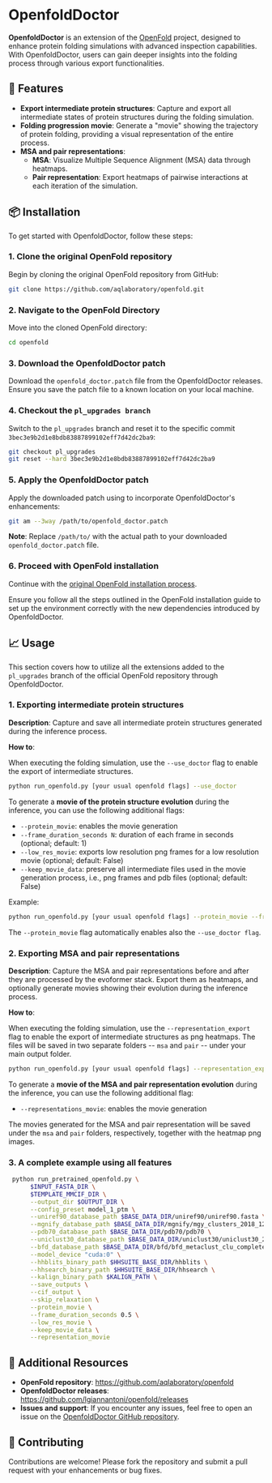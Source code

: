 # OpenfoldDoctor

**OpenfoldDoctor** is an extension of the [OpenFold](https://github.com/aqlaboratory/openfold) project, designed to enhance protein folding simulations with advanced inspection capabilities. With OpenfoldDoctor, users can gain deeper insights into the folding process through various export functionalities.

## 🚀 Features

- **Export intermediate protein structures**: Capture and export all intermediate states of protein structures during the folding simulation.
- **Folding progression movie**: Generate a "movie" showing the trajectory of protein folding, providing a visual representation of the entire process.
- **MSA and pair representations**:
  - **MSA**: Visualize Multiple Sequence Alignment (MSA) data through heatmaps.
  - **Pair representation**: Export heatmaps of pairwise interactions at each iteration of the simulation.

## 📦 Installation

To get started with OpenfoldDoctor, follow these steps:

### 1. **Clone the original OpenFold repository**

Begin by cloning the original OpenFold repository from GitHub:

```bash
git clone https://github.com/aqlaboratory/openfold.git
```

### 2. Navigate to the OpenFold Directory
Move into the cloned OpenFold directory:

```bash
cd openfold
```

### 3. Download the OpenfoldDoctor patch
Download the `openfold_doctor.patch` file from the OpenfoldDoctor releases. Ensure you save the patch file to a known location on your local machine.

### 4. Checkout the `pl_upgrades branch`
Switch to the `pl_upgrades` branch and reset it to the specific commit `3bec3e9b2d1e8bdb83887899102eff7d42dc2ba9`:

```bash
git checkout pl_upgrades
git reset --hard 3bec3e9b2d1e8bdb83887899102eff7d42dc2ba9
```

### 5. Apply the OpenfoldDoctor patch
Apply the downloaded patch using to incorporate OpenfoldDoctor's enhancements:

```bash
git am --3way /path/to/openfold_doctor.patch
```

**Note**: Replace `/path/to/` with the actual path to your downloaded `openfold_doctor.patch` file.

### 6. Proceed with OpenFold installation
Continue with the [original OpenFold installation process](https://github.com/aqlaboratory/openfold/blob/pl_upgrades/README.md).

Ensure you follow all the steps outlined in the OpenFold installation guide to set up the environment correctly with the new dependencies introduced by OpenfoldDoctor.

## 📈 Usage

This section covers how to utilize all the extensions added to the `pl_upgrades` branch of the official OpenFold repository through OpenfoldDoctor.

### 1. **Exporting intermediate protein structures**

**Description**: Capture and save all intermediate protein structures generated during the inference process.

**How to**:

When executing the folding simulation, use the `--use_doctor` flag to enable the export of intermediate structures.

  ```bash
  python run_openfold.py [your usual openfold flags] --use_doctor
  ```

To generate a **movie of the protein structure evolution** during the inference, you can use the following additional flags:
- `--protein_movie`: enables the movie generation
- `--frame_duration_seconds N`: duration of each frame in seconds (optional; default: 1)
- `--low_res_movie`: exports low resolution png frames for a low resolution movie (optional; default: False)
- `--keep_movie_data`: preserve all intermediate files used in the movie generation process, i.e., png frames and pdb files (optional; default: False)

Example:
  ```bash
  python run_openfold.py [your usual openfold flags] --protein_movie --frame_durations_seconds 1.5 --low_res_movie --keep_movie_data
  ```

The `--protein_movie` flag automatically enables also the `--use_doctor flag`.

### 2. **Exporting MSA and pair representations**

**Description**: Capture the MSA and pair representations before and after they are processed by the evoformer stack. Export them as heatmaps, and optionally generate movies showing their evolution during the inference process.

**How to**:

When executing the folding simulation, use the `--representation_export` flag to enable the export of intermediate structures as png heatmaps. The files will be saved in two separate folders -- `msa` and `pair` -- under your main output folder.

  ```bash
  python run_openfold.py [your usual openfold flags] --representation_export
  ```

To generate a **movie of the MSA and pair representation evolution** during the inference, you can use the following additional flag:
- `--representations_movie`: enables the movie generation

The movies generated for the MSA and pair representation will be saved under the `msa` and `pair` folders, respectively, together with the heatmap png images.

### 3. **A complete example using all features**

  ```bash
   python run_pretrained_openfold.py \
        $INPUT_FASTA_DIR \
        $TEMPLATE_MMCIF_DIR \
        --output_dir $OUTPUT_DIR \
        --config_preset model_1_ptm \
        --uniref90_database_path $BASE_DATA_DIR/uniref90/uniref90.fasta \
        --mgnify_database_path $BASE_DATA_DIR/mgnify/mgy_clusters_2018_12.fa \
        --pdb70_database_path $BASE_DATA_DIR/pdb70/pdb70 \
        --uniclust30_database_path $BASE_DATA_DIR/uniclust30/uniclust30_2018_08/uniclust30_2018_08 \
        --bfd_database_path $BASE_DATA_DIR/bfd/bfd_metaclust_clu_complete_id30_c90_final_seq.sorted_opt \
        --model_device "cuda:0" \
        --hhblits_binary_path $HHSUITE_BASE_DIR/hhblits \
        --hhsearch_binary_path $HHSUITE_BASE_DIR/hhsearch \
        --kalign_binary_path $KALIGN_PATH \
        --save_outputs \
        --cif_output \
        --skip_relaxation \
        --protein_movie \
        --frame_duration_seconds 0.5 \
        --low_res_movie \
        --keep_movie_data \
        --representation_movie
  ```

## 🔗 Additional Resources
- **OpenFold repository**: https://github.com/aqlaboratory/openfold
- **OpenfoldDoctor releases**: https://github.com/lgiannantoni/openfold/releases
- **Issues and support**: If you encounter any issues, feel free to open an issue on the [OpenfoldDoctor GitHub repository](https://github.com/lgiannantoni/openfold/issues).

## 📝 Contributing
Contributions are welcome! Please fork the repository and submit a pull request with your enhancements or bug fixes.
